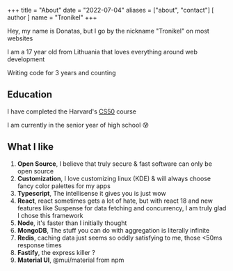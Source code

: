 +++
title = "About"
date = "2022-07-04"
aliases = ["about", "contact"]
[ author ]
  name = "Tronikel"
+++

Hey, my name is Donatas, but I go by the nickname "Tronikel" on most websites

I am a 17 year old from Lithuania that loves everything around web development

Writing code for 3 years and counting

## Education

I have completed the Harvard's [CS50](https://pll.harvard.edu/course/cs50-introduction-computer-science?delta=0) course

I am currently in the senior year of high school 😰

## What I like

1. **Open Source**, I believe that truly secure & fast software can only be open source
2. **Customization**, I love customizing linux (KDE) & will always choose fancy color palettes for my apps
3. **Typescript**, The intellisense it gives you is just wow
4. **React**, react sometimes gets a lot of hate, but with react 18 and new features like Suspense for data fetching and concurrency, I am truly glad I chose this framework
5. **Node**, it's faster than I initially thought
6. **MongoDB**, The stuff you can do with aggregation is literally infinite
7. **Redis**, caching data just seems so oddly satisfying to me, those <50ms response times
8. **Fastify**, the express killer ?
9. **Material UI**, @mui/material from npm
